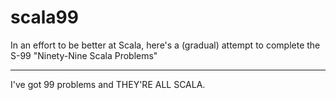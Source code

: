 # scala99
In an effort to be better at Scala, here's a (gradual) attempt to complete the S-99 "Ninety-Nine Scala Problems"

-----
I've got 99 problems and THEY'RE ALL SCALA.